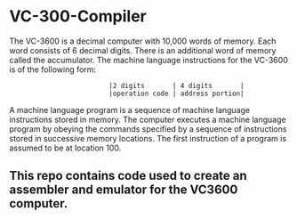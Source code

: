 # VC-300-Compiler

The VC-3600 is a decimal computer with 10,000 words of memory. Each word consists of 6 decimal digits. There is an additional word of memory called the accumulator. The machine language instructions for the VC-3600 is of the following form:

                             |2 digits       | 4 digits       | 
                             |operation code | address portion|

A machine language program is a sequence of machine language instructions stored in memory. The computer executes a machine language program by obeying the commands specified by a sequence of instructions stored in successive memory locations. The first instruction of a program is assumed to be at location 100. 

## This repo contains code used to create an assembler and emulator for the VC3600 computer.   
